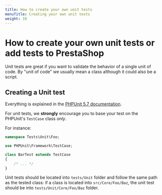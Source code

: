 ```yaml
---
title: How to create your own unit tests
menuTitle: Creating your own unit tests
weight: 10
---
```


# How to create your own unit tests or add tests to PrestaShop

Unit tests are great if you want to validate the behavior of a single unit of code. By "unit of code" we usually mean a class although it could also be a script.

## Creating a Unit test

Everything is explained in the [PHPUnit 5.7 documentation](https://phpunit.de/manual/5.7/en/index.html).

For unit tests, we **strongly** encourage you to base your test on the PHPUnit's `TestCase` class _only_.

For instance:

```php
namespace Tests\Unit\Foo;

use PHPUnit\Framework\TestCase;

class BarTest extends TestCase
{
    /* ... */
}
```

Unit tests should be located into `tests/Unit` folder and follow the same path as the tested class: if a class is located into `src/Core/Foo/Baz`, the unit test should be into `tests/Unit/Core/Foo/Baz` folder.



